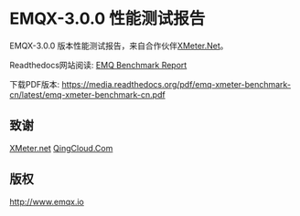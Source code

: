 
EMQX-3.0.0 性能测试报告
====================

EMQX-3.0.0 版本性能测试报告，来自合作伙伴[XMeter.Net](https://www.xmeter.net)。


Readthedocs网站阅读: [EMQ Benchmark Report](http://emq-xmeter-benchmark-cn.readthedocs.io/en/latest/)

下载PDF版本: https://media.readthedocs.org/pdf/emq-xmeter-benchmark-cn/latest/emq-xmeter-benchmark-cn.pdf

致谢
----

[XMeter.net](https://www.xmeter.net) [QingCloud.Com](https://www.qingcloud.com)

版权
----

http://www.emqx.io
